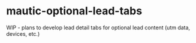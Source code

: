 # mautic-optional-lead-tabs
WIP - plans to develop lead detail tabs for optional lead content (utm data, devices, etc.)
